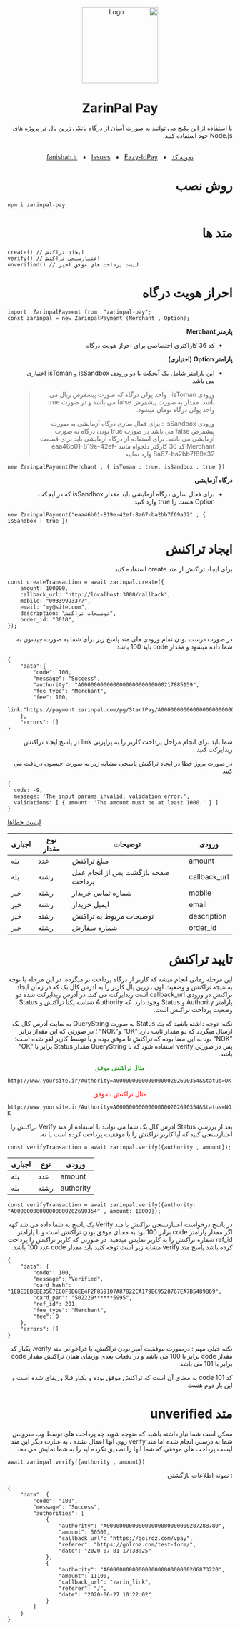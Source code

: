 <div dir="rtl">
<p align="center">
<img src="https://s2.uupload.ir/files/4534_aeg.png" alt="Logo" height=170>
<h1 align="center">ZarinPal Pay</h1>
با استفاده از این پکیچ می توانید به صورت آسان از درگاه بانکی زرین پال در پروژه های Node.js خود استفاده کنید.
</p>
</div>
<div align="center">
  <br />
  <a href="https://fanishah.ir">fanishah.ir</a>
  <span>&nbsp;&nbsp;•&nbsp;&nbsp;</span>
  <a href="https://github.com/fanishah/zarinpal-pay/issues">Issues</a>
  <span>&nbsp;&nbsp;•&nbsp;&nbsp;</span>
  <a href="https://npmjs.com/package/eazy-idpay">Eazy-IdPay</a>
  <span>&nbsp;&nbsp;•&nbsp;&nbsp;</span>
  <a href="https://link.fanishah.ir/zarinpal-pay-exemple">نمونه کد</a>
  <br />
</div>

<div dir="rtl">

# روش نصب

</div>

```
npm i zarinpal-pay
```

<div dir="rtl">

# متد ها

  </div>
  
```
create() // ایجاد تراکنش
verify() // اعتبارسنجی تراکنش
unverified() // ليست پرداخت هاي موفق اخیر
```

  <div dir="rtl">

# احراز هویت درگاه

  </div>
  
```
import  ZarinpalPayment from  "zarinpal-pay";
const zarinpal = new ZarinpalPayment (Merchant , Option);
```
  <div dir="rtl">
  
**پارمتر Merchant**

- كد 36 كاراكتری اختصاصی برای احراز هویت درگاه

**پارامتر Option (اختیاری)**

- این پارامتر شامل یک آبجکت با دو ورودی isSandbox و isToman اختیاری می باشد
  > ورودی isToman : واحد پولی درگاه که صورت پیشفرض ریال می باشد. مقدار به صورت پیشفرض false می باشد و در صورت true واحد پولی درگاه تومان میشود.
  >
  > ورودی isSandbox : برای فعال سازی درگاه آزمایشی به صورت پیشفرض false می باشد در صورت true بودن درگاه به صورت آزمایشی می باشد. برای استفاده از درگاه آزمایشی باید برای قسمت Merchant کد 36 کارکتر دلخواه مانند eaa46b01-819e-42ef-8a67-ba2bb7f69a32  وارد نمایید
  </div>
```
new ZarinpalPayment(Merchant , { isToman : true, isSandbox : true })
```
  <div dir="rtl">
  
**درگاه آزمایشی**

- برای فعال سازی درگاه آزمایشی باید مقدار  isSandbox که در آبجکت Option هست را true وارد کنید 

  </div>
```
new ZarinpalPayment("eaa46b01-819e-42ef-8a67-ba2bb7f69a32" , { isSandbox : true })
```
<div dir="rtl">

  # ایجاد تراکنش

  <p>
  برای ایجاد تراکنش از متد create استفاده کنید

  </p>

  </div>

```
const createTransaction = await zarinpal.create({
	amount: 100000,
	callback_url: "http://localhost:3000/callback",
	mobile: "09339993377",
	email: "my@site.com",
	description: "توضیحات تراکنش",
	order_id: "3010",
});
```

  <div dir="rtl">
	
  در صورت درست بودن تمام ورودی های متد پاسخ زیر برای شما به صورت جیسون به شما داده میشود و مقدار code باید 100 باشد
</div>

```
{
    "data":{
        "code": 100,
        "message": "Success",
        "authority": "A00000000000000000000000000217885159",
        "fee_type": "Merchant",
        "fee": 100,
        link:"https://payment.zarinpal.com/pg/StartPay/A00000000000000000000000000217885159"
	},
	"errors": []
}
```

<div dir="rtl">
  
   شما باید برای انجام مراحل پرداخت کاربر را به  پراپرتی link در پاسخ ایجاد تراکنش ریدایرکت کنید

در صورت بروز خطا در ایجاد تراکنش پاسخی مشابه زیر به صورت جیسون دریافت می کنید

</div>

```
{
  code: -9,
  message: 'The input params invalid, validation error.',
  validations: [ { amount: 'The amount must be at least 1000.' } ]
}
```

[ لیست خطاها](https://www.zarinpal.com/docs/paymentGateway/errorList.html)

| اجباری | نوع مقدار | توضیحات                            | ورودی        |
| ------ | --------- | ---------------------------------- | ------------ |
| بله    | عدد       | مبلغ تراكنش                        | amount       |
| بله    | رشته      | صفحه بازگشت پس از انجام عمل پرداخت | callback_url |
| خیر    | رشته      | شماره تماس خریدار                  | mobile       |
| خیر    | رشته      | ایمیل خریدار                       | email        |
| خیر    | رشته      | توضیحات مربوط به تراکنش            | description  |
| خیر    | رشته      | شماره سفارش                        | order_id     |

<div dir="rtl">

# تایید تراکنش

این مرحله زمانی انجام میشه که کاربر از درگاه پرداخت بر میگرده. در این مرحله با توجه به نتیجه تراکنش و وضعیت اون ، زرین پال کاربر را به آدرس کال بک که در زمان ایجاد تراکنش در ورودی callback_url است ریدایرکت می کند. در آدرس ریدایرکت شده دو پارامتر Authority و Status وجود دارد. که Authority شناسه یکتا تراکنش و Status وضعیت پرداخت تراکنش است.

</div>

<div dir="rtl">
   
نكته: توجه داشته باشيد كه يك Status به صورت QueryString به سايت آدرس کال بک ارسال ميگردد كه دو مقدار ثابت دارد ”OK“ و”NOK“ ؛ در صورتي كه اين مقدار برابر ”NOK“ بود به اين معنا بوده كه تراكنش نا موفق بوده و يا توسط كاربر لغو شده است؛ پس در صورتي verify استفاده شود كه با QueryString مقدار Status برابر با ”OK“ باشد.

</div>
<p align="center" style="color:green">مثال تراکنش موفق</p>

`http://www.yoursite.ir/Authority=A00000000000000000202690354&Status=OK`

<p align="center" style="color:red">
مثال تراکنش ناموفق
</p>

`http://www.yoursite.ir/Authority=A00000000000000000202690354&Status=NOK`

<div dir="rtl">
بعد از بررسی Status ادرس کال بک شما می توانید با استفاده از متد Verify تراکنش را اعتبارسنجی کنید که آیا کاربر تراکنش را با موفقیت پرداخت کرده است یا نه.

  </div>

```
const verifyTransaction = await zarinpal.verify({authority , amount});

```

| اجباری | نوع  | ورودی     |
| ------ | ---- | --------- |
| بله    | عدد  | amount    |
| بله    | رشته | authority |


```
const verifyTransaction = await zarinpal.verify({authority: "A00000000000000000202690354" , amount: 10000});

```

<div dir="rtl">
در پاسخ درخواست اعتبارسنجی تراکنش با متد Verify یک پاسخ به شما داده می شد کهه اگر مقدار پارامتر code برابر 100 بود به معنای موفق بودن تراکنش است و با پارامتر ref_id شماره تراکنش را به کاربر نمایش میدهید. در صورتی که کاربر تراکنش را پرداخت کرده باشد پاسخ متد verify مشابه زیر است توجه کنید باید مقدار code عدد 100 باشد.
</div>

```
{
    "data": {
        "code": 100,
        "message": "Verified",
        "card_hash": "1EBE3EBEBE35C7EC0F8D6EE4F2F859107A87822CA179BC9528767EA7B5489B69",
        "card_pan": "502229******5995",
        "ref_id": 201,
        "fee_type": "Merchant",
        "fee": 0
    },
    "errors": []
}
```

<div dir="rtl">
نکته خیلی مهم : درصورت موفقیت آمیز بودن تراکنش، با فراخوانی متد verify، یکبار کد مقدار code  برابر با 100 می باشد و در دفعات بعدی وریفای همان تراکنش مقدار code  برابر با 101 می باشد.
 </div>
<div dir="rtl">

کد code 101 به معنای آن است که تراکنش موفق بوده و یکبار قبلا وریفای شده است و این بار دوم هست

 </div>

 <div dir="rtl">

# متد unverified

ممكن است شما نياز داشته باشيد كه متوجه شويد چه پرداخت هاي توسط وب سرويس شما به درستي انجام شده اما متد verify روي آنها اعمال نشده ، به عبارت ديگر اين متد ليست پرداخت هاي موفقي كه شما آنها را تصديق نكرده ايد را به شما نمايش مي دهد.
</div>

```
await zarinpal.verify({authority , amount})
```

<p align="right">
نمونه اطلاعات بازگشتی :
</p>

```
{
    "data": {
        "code": "100",
        "message": "Success",
        "authorities": [
            {
                "authority": "A00000000000000000000000000207288780",
                "amount": 50500,
                "callback_url": "https://golroz.com/vpay",
                "referer": "https://golroz.com/test-form/",
                "date": "2020-07-01 17:33:25"
            },
            {
                "authority": "A00000000000000000000000000206873220",
                "amount": 11100,
                "callback_url": "zarin_link",
                "referer": "/",
                "date": "2020-06-27 10:22:02"
            }
        ]
    }
}
```
